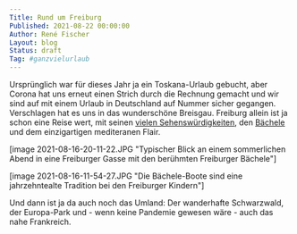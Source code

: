 ```yaml
---
Title: Rund um Freiburg
Published: 2021-08-22 00:00:00
Author: René Fischer
Layout: blog
Status: draft
Tag: #ganzvielurlaub
---
```

Ursprünglich war für dieses Jahr ja ein Toskana-Urlaub gebucht, aber Corona hat uns erneut einen Strich durch die Rechnung gemacht und wir sind auf mit einem Urlaub in Deutschland auf Nummer sicher gegangen. Verschlagen hat es uns in das wunderschöne Breisgau. Freiburg allein ist ja schon eine Reise wert, mit seinen [vielen Sehenswürdigkeiten](https://de.wikipedia.org/wiki/Freiburg_im_Breisgau#Sehensw%C3%BCrdigkeiten), den [Bächele](https://de.wikipedia.org/wiki/Freiburger_B%C3%A4chle) und dem einzigartigen mediteranen Flair.

[image 2021-08-16-20-11-22.JPG "Typischer Blick an einem sommerlichen Abend in eine Freiburger Gasse mit den berühmten Freiburger Bächele"]

[image 2021-08-16-11-54-27.JPG "Die Bächele-Boote sind eine jahrzehntealte Tradition bei den Freiburger Kindern"]

Und dann ist ja da auch noch das Umland: Der wanderhafte Schwarzwald, der Europa-Park und - wenn keine Pandemie gewesen wäre - auch das nahe Frankreich.
